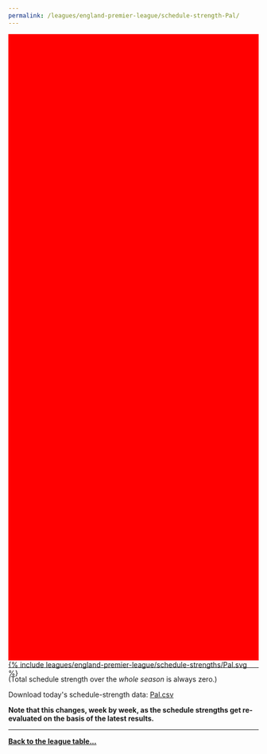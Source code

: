 ```yaml
---
permalink: /leagues/england-premier-league/schedule-strength-Pal/
---
```


<style>
.svg-wrap {
    background-color:red;
    height:0;
    padding-top:250%; /* 350px/550px */
    position: relative;
}

svg {
    background-color: white;
    height: 100%;
    display:block;
    width: 100%;
    position: absolute;
    top:0;
    left:0;
}
</style>


<div class="svg-wrap">
{% include leagues/england-premier-league/schedule-strengths/Pal.svg %}
</div>

-----

(Total schedule strength over the *whole season* is always zero.)


Download today's schedule-strength data: [Pal.csv](/assets/leagues/england-premier-league/2021/schedule-strengths/Pal.csv)

**Note that this changes, week by week, as the schedule strengths get re-evaluated on the
basis of the latest results.**

-----

[**Back to the league table...**](/leagues/england-premier-league)


